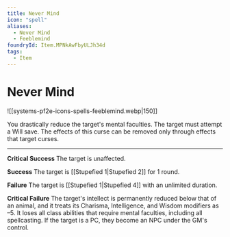 ```yaml
---
title: Never Mind
icon: "spell"
aliases:
  - Never Mind
  - Feeblemind
foundryId: Item.MPNkAwFbyULJh34d
tags:
  - Item
---
```


# Never Mind
![[systems-pf2e-icons-spells-feeblemind.webp|150]]

You drastically reduce the target's mental faculties. The target must attempt a Will save. The effects of this curse can be removed only through effects that target curses.

* * *

**Critical Success** The target is unaffected.

**Success** The target is [[Stupefied 1|Stupefied 2]] for 1 round.

**Failure** The target is [[Stupefied 1|Stupefied 4]] with an unlimited duration.

**Critical Failure** The target's intellect is permanently reduced below that of an animal, and it treats its Charisma, Intelligence, and Wisdom modifiers as –5. It loses all class abilities that require mental faculties, including all spellcasting. If the target is a PC, they become an NPC under the GM's control.
